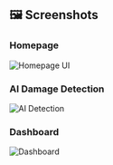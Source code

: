 ## 🖼️ Screenshots

### Homepage
![Homepage UI](assets/images/home.png)

### AI Damage Detection
![AI Detection](assets/images/detection.png)

### Dashboard
![Dashboard](assets/images/dashboard.png)

